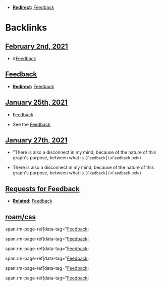 - **[Redirect](<Redirect.md>):** [Feedback](<Feedback.md>)

# Backlinks
## [February 2nd, 2021](<February 2nd, 2021.md>)
- #[Feedback](<Feedback.md>)

## [Feedback](<Feedback.md>)
- **[Redirect](<Redirect.md>):** [Feedback](<Feedback.md>)

## [January 25th, 2021](<January 25th, 2021.md>)
- [Feedback](<Feedback.md>)

- See the [Feedback](<Feedback.md>)

## [January 27th, 2021](<January 27th, 2021.md>)
- "There is also a disconnect in my mind, because of the nature of this graph's purpose, between what is `[Feedback](<Feedback.md>)`

- There is also a disconnect in my mind, because of the nature of this graph's purpose, between what is `[Feedback](<Feedback.md>)`

## [Requests for Feedback](<Requests for Feedback.md>)
- **[Related](<Related.md>):** [Feedback](<Feedback.md>)

## [roam/css](<roam/css.md>)
span.rm-page-ref[data-tag="[Feedback](<Feedback.md>):

span.rm-page-ref[data-tag="[Feedback](<Feedback.md>):

span.rm-page-ref[data-tag="[Feedback](<Feedback.md>):

span.rm-page-ref[data-tag="[Feedback](<Feedback.md>):

span.rm-page-ref[data-tag="[Feedback](<Feedback.md>):

span.rm-page-ref[data-tag="[Feedback](<Feedback.md>):

